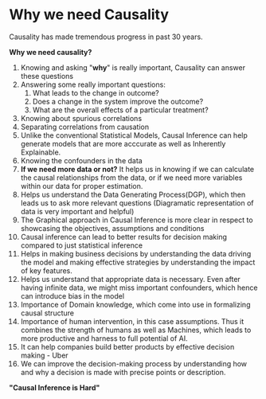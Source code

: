 # Why we need Causality

Causality has made tremendous progress in past 30 years. 

**Why we need causality?**

1. Knowing and asking "**why**" is really important, Causality can answer these questions
2. Answering some really important questions: 
   1. What leads to the change in outcome?
   2. Does a change in the system improve the outcome?
   3.  What are the overall effects of a particular treatment?
3. Knowing about spurious correlations
4. Separating correlations from causation
5. Unlike the conventional Statistical Models, Causal Inference can help generate models that are more acccurate as well as Inherently Explainable. 
6. Knowing the confounders in the data
7. **If we need more data or not?** It helps us in knowing if we can calculate the causal relationships from the data, or if we need more variables within our data for proper estimation.
8. Helps us understand the Data Generating Process\(DGP\), which then leads us to ask more relevant questions \(Diagramatic representation of data is very important and helpful\)
9. The Graphical approach in Causal Inference is more clear in respect to showcasing the objectives, assumptions and conditions
10. Causal inference can lead to better results for decision making compared to just statistical inference
11. Helps in making business decisions by understanding the data driving the model and making effective strategies by understanding the impact of key features.
12. Helps us understand that appropriate data is necessary. Even after having infinite data, we might miss important confounders, which hence can introduce bias in the model
13. Importance of Domain knowledge, which come into use in formalizing causal structure
14. Importance of human intervention, in this case assumptions. Thus it combines the strength of humans as well as Machines, which leads to more productive and harness to full potential of AI.
15. It can help companies build better products by effective decision making - Uber
16. We can improve the decision-making process by understanding how and why a decision is made with precise points or description.



**"Causal Inference is Hard"**

